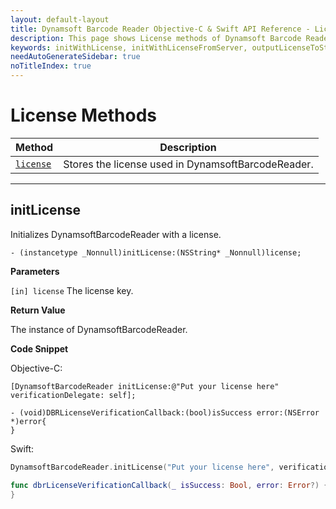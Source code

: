 ```yaml
---
layout: default-layout
title: Dynamsoft Barcode Reader Objective-C & Swift API Reference - License Methods
description: This page shows License methods of Dynamsoft Barcode Reader for iOS SDK.
keywords: initWithLicense, initWithLicenseFromServer, outputLicenseToString, license methods, api reference, objective-c, oc, swift
needAutoGenerateSidebar: true
noTitleIndex: true
---
```


# License Methods

  | Method               | Description |
  |----------------------|-------------|
  | [`license`](#license) | Stores the license used in DynamsoftBarcodeReader. |
  
  ---

## initLicense

Initializes DynamsoftBarcodeReader with a license.

```objc
- (instancetype _Nonnull)initLicense:(NSString* _Nonnull)license;
```

**Parameters**

`[in] license` The license key.

**Return Value**

The instance of DynamsoftBarcodeReader.

**Code Snippet**

Objective-C:

```objc
[DynamsoftBarcodeReader initLicense:@"Put your license here" verificationDelegate: self];

- (void)DBRLicenseVerificationCallback:(bool)isSuccess error:(NSError *)error{
}
```

Swift:

```Swift
DynamsoftBarcodeReader.initLicense("Put your license here", verificationDelegate: self)

func dbrLicenseVerificationCallback(_ isSuccess: Bool, error: Error?) {
}
```
